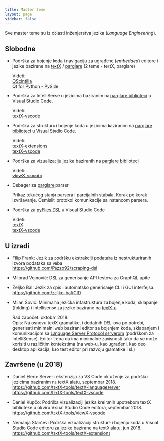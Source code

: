 ```yaml
---
title: Master teme
layout: page
sidebar: false
---
```


Sve master teme su iz oblasti inženjerstva jezika (*Language Engineering*).

## Slobodne

- Podrška za bojenje koda i navigaciju za ugrađene (*embedded*) editore i jezike
  bazirane na [textX](https://github.com/igordejanovic/textX) /
  [parglare](https://github.com/igordejanovic/parglare/) (2 teme - textX, parglare)

  Videti:
  <br>[QScintilla](https://qscintilla.com/)
  <br>[Qt for Python - PySide](https://wiki.qt.io/Qt_for_Python)

- Podrška za IntelliSense u jezicima baziranim na [parglare
  biblioteci](https://github.com/igordejanovic/parglare/) u Visual Studio Code.
  
  Videti:
  <br>[textX-vscode](https://github.com/textX-tools/textX-vscode)

- Podrška za strukturu i bojenje koda u jezicima baziranim na [parglare
  biblioteci](https://github.com/igordejanovic/parglare/) u Visual Studio Code.

  Videti:
  <br>[textX-extensions](https://github.com/textX-tools/textX-extensions)
  <br>[textX-vscode](https://github.com/textX-tools/textX-vscode)

- Podrška za vizualizaciju jezika baziranih na [parglare
  biblioteci](https://github.com/igordejanovic/parglare/)

  Videti:
  <br>[viewX-vscode](https://github.com/textX-tools/viewX-vscode)
  
- Debager za [parglare](https://github.com/igordejanovic/parglare/) parser

  Prikaz tekućeg stanja parsera i parcijalnih stabala. Korak po korak
  izvršavanje. Osmisliti protokol komunikacije sa instancom parsera.
  
- Podrška za [pyFlies DSL](https://github.com/igordejanovic/pyFlies) u Visual
  Studio Code

  Videti:
  <br>[textX](https://github.com/igordejanovic/textX)
  <br>[textX-vscode](https://github.com/textX-tools/textX-vscode)

## U izradi

- Filip Frank: Jezik za podršku ekstrakciji podataka iz nestrukturiranih izvora
  podataka sa veba
  <br><https://github.com/Pazzo92/scraping-dsl>

- Milorad Vojnović: DSL za generisanje API testova za GraphQL upite

- Željko Bal: Jezik za opis i automatsko generisanje CLI i GUI interfejsa.
  <br><https://github.com/zeljko-bal/CID>
  
- Milan Šović: Minimalna jezička infastruktura za bojenje koda, sklapanje
  (folding) i Intellisense za jezike bazirane na
  [textX-u](https://github.com/igordejanovic/textX)
 
  Rad započet: oktobar 2018. 
  <br>Opis: Na osnovu textX gramatike, i dodatnih DSL-ova po potrebi, generisati
  minimalni web bazirani editor sa bojenjem koda, sklapanjem i komunikacijom sa
  [Language Server Protocol
  serverom](https://github.com/textX-tools/textX-languageserver) (podrškom za
  IntelliSense). Editor treba da ima minimalne zavisnosti tako da se može
  korisiti u različitim kontekstima (na web-u, kao ugrađeni, kao deo desktop
  aplikacija, kao test editor pri razvoju gramatike i sl.)


## Završene (u 2018)

- Daniel Elero: Server i ekstenzija za VS Code okruženje za podršku jezicima
  baziranim na textX alatu, septembar 2018.
  <br><https://github.com/textX-tools/textX-languageserver>
  <br><https://github.com/textX-tools/textX-vscode>

- Daniel Kupčo: Podrška vizualizaciji jezika kreiranih upotrebom textX
  biblioteke u okviru Visual Studio Code editora, septembar 2018.
  <br><https://github.com/textX-tools/viewX-vscode>

- Nemanja Starčev: Podrška vizualizaciji strukture i bojenju koda u Visual
  Studio Code editoru za jezike bazirane na textX alatu, jun 2018.
  <br><https://github.com/textX-tools/textX-extensions>
